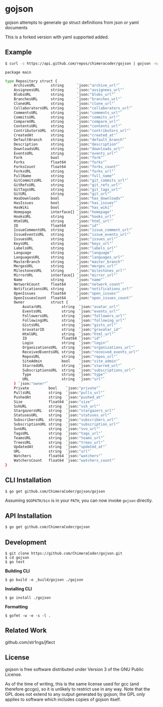 gojson
======

gojson attempts to generate go struct definitions from json or yaml documents

This is a forked version with yaml supported added.


Example
----------

```sh
$ curl -s https://api.github.com/repos/chimeracoder/gojson | gojson -name=Repository

package main

type Repository struct {
	ArchiveURL       string      `json:"archive_url"`
	AssigneesURL     string      `json:"assignees_url"`
	BlobsURL         string      `json:"blobs_url"`
	BranchesURL      string      `json:"branches_url"`
	CloneURL         string      `json:"clone_url"`
	CollaboratorsURL string      `json:"collaborators_url"`
	CommentsURL      string      `json:"comments_url"`
	CommitsURL       string      `json:"commits_url"`
	CompareURL       string      `json:"compare_url"`
	ContentsURL      string      `json:"contents_url"`
	ContributorsURL  string      `json:"contributors_url"`
	CreatedAt        string      `json:"created_at"`
	DefaultBranch    string      `json:"default_branch"`
	Description      string      `json:"description"`
	DownloadsURL     string      `json:"downloads_url"`
	EventsURL        string      `json:"events_url"`
	Fork             bool        `json:"fork"`
	Forks            float64     `json:"forks"`
	ForksCount       float64     `json:"forks_count"`
	ForksURL         string      `json:"forks_url"`
	FullName         string      `json:"full_name"`
	GitCommitsURL    string      `json:"git_commits_url"`
	GitRefsURL       string      `json:"git_refs_url"`
	GitTagsURL       string      `json:"git_tags_url"`
	GitURL           string      `json:"git_url"`
	HasDownloads     bool        `json:"has_downloads"`
	HasIssues        bool        `json:"has_issues"`
	HasWiki          bool        `json:"has_wiki"`
	Homepage         interface{} `json:"homepage"`
	HooksURL         string      `json:"hooks_url"`
	HtmlURL          string      `json:"html_url"`
	ID               float64     `json:"id"`
	IssueCommentURL  string      `json:"issue_comment_url"`
	IssueEventsURL   string      `json:"issue_events_url"`
	IssuesURL        string      `json:"issues_url"`
	KeysURL          string      `json:"keys_url"`
	LabelsURL        string      `json:"labels_url"`
	Language         string      `json:"language"`
	LanguagesURL     string      `json:"languages_url"`
	MasterBranch     string      `json:"master_branch"`
	MergesURL        string      `json:"merges_url"`
	MilestonesURL    string      `json:"milestones_url"`
	MirrorURL        interface{} `json:"mirror_url"`
	Name             string      `json:"name"`
	NetworkCount     float64     `json:"network_count"`
	NotificationsURL string      `json:"notifications_url"`
	OpenIssues       float64     `json:"open_issues"`
	OpenIssuesCount  float64     `json:"open_issues_count"`
	Owner            struct {
		AvatarURL         string  `json:"avatar_url"`
		EventsURL         string  `json:"events_url"`
		FollowersURL      string  `json:"followers_url"`
		FollowingURL      string  `json:"following_url"`
		GistsURL          string  `json:"gists_url"`
		GravatarID        string  `json:"gravatar_id"`
		HtmlURL           string  `json:"html_url"`
		ID                float64 `json:"id"`
		Login             string  `json:"login"`
		OrganizationsURL  string  `json:"organizations_url"`
		ReceivedEventsURL string  `json:"received_events_url"`
		ReposURL          string  `json:"repos_url"`
		SiteAdmin         bool    `json:"site_admin"`
		StarredURL        string  `json:"starred_url"`
		SubscriptionsURL  string  `json:"subscriptions_url"`
		Type              string  `json:"type"`
		URL               string  `json:"url"`
	} `json:"owner"`
	Private         bool    `json:"private"`
	PullsURL        string  `json:"pulls_url"`
	PushedAt        string  `json:"pushed_at"`
	Size            float64 `json:"size"`
	SshURL          string  `json:"ssh_url"`
	StargazersURL   string  `json:"stargazers_url"`
	StatusesURL     string  `json:"statuses_url"`
	SubscribersURL  string  `json:"subscribers_url"`
	SubscriptionURL string  `json:"subscription_url"`
	SvnURL          string  `json:"svn_url"`
	TagsURL         string  `json:"tags_url"`
	TeamsURL        string  `json:"teams_url"`
	TreesURL        string  `json:"trees_url"`
	UpdatedAt       string  `json:"updated_at"`
	URL             string  `json:"url"`
	Watchers        float64 `json:"watchers"`
	WatchersCount   float64 `json:"watchers_count"`
}
```

CLI Installation
----------------

```sh
$ go get github.com/ChimeraCoder/gojson/gojson
```

Assuming `$GOPATH/bin` is in your `PATH`, you can now invoke `gojson` directly.


API Installation
----------------

```sh
$ go get github.com/ChimeraCoder/gojson
```

Development
-----------

```
$ git clone https://github.com/ChimeraCoder/gojson.git
$ cd gojson
$ go test
```

**Building CLI**

```
$ go build -o _build/gojson ./gojson
```

**Installing CLI**

```
$ go install ./gojson
```

**Formatting**

```
$ gofmt -w -e -s -l .
```

Related Work
------------

github.com/str1ngs/jflect

License
----------

gojson is free software distributed under Version 3 of the GNU Public License.

As of the time of writing, this is the same license used for gcc (and therefore gccgo), so it is unlikely to restrict use in any way. Note that the GPL does not extend to any output generated by gojson; the GPL only applies to software which includes copies of gojson itself.

